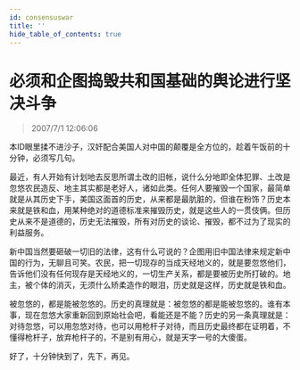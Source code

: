 ```yaml
---
id: consensuswar 
title: ''
hide_table_of_contents: true
---
```


# 必须和企图捣毁共和国基础的舆论进行坚决斗争

> 2007/7/1 12:06:06

本ID眼里揉不进沙子，汉奸配合美国人对中国的颠覆是全方位的，趁着午饭前的十分钟，必须写几句。
 
最近，有人开始有计划地去反思所谓土改的旧帐，说什么分地即全体犯罪、土改是忽悠农民造反、地主其实都是老好人，诸如此类。任何人要摧毁一个国家，最简单就是从其历史下手，美国这面首的历史，从来都是最肮脏的，但谁在粉饰？历史本来就是铁和血，用某种绝对的道德标准来摧毁历史，就是这些人的一贯伎俩。但历史从来不是道德的，历史无法摧毁，所有对历史的谈论、摧毁，都不过为了现实的利益服务。
 
新中国当然要砸破一切旧的法律，这有什么可说的？企图用旧中国法律来规定新中国的行为，无聊且可笑。农民，把一切现存的当成天经地义的，就是要忽悠他们，告诉他们没有任何现存是天经地义的，一切生产关系，都是要被历史所打破的。地主，被个体的消灭，无须什么矫柔造作的眼泪，历史就是这样，历史就是铁和血。
 
被忽悠的，都是能被忽悠的。历史的真理就是：被忽悠的都是能被忽悠的。谁有本事，现在忽悠大家重新回到原始社会吧，看能还是不能？历史的另一条真理就是：对待忽悠，可以用忽悠对待，也可以用枪杆子对待，而且历史最终都在证明着，不懂得枪杆子，放弃枪杆子的，不是别有用心，就是天字一号的大傻蛋。
 
好了，十分钟快到了，先下，再见。